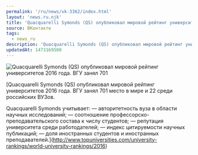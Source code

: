 ```yaml
---
permalink: '/ru/news/vk-3362/index.html'
layout: 'news.ru.njk'
title: 'Quacquarelli Symonds (QS) опубликовал мировой рейтинг университетов 2016 года.'
source: ВКонтакте
tags:
  - news_ru
description: 'Quacquarelli Symonds (QS) опубликовал мировой рейтинг университетов 2016 года.'
updatedAt: 1473169500
---
```

![Quacquarelli Symonds (QS) опубликовал мировой рейтинг университетов 2016 года. ВГУ занял 701](https://sun9-22.userapi.com/c630825/v630825484/530fb/j8YXX_y_JJY.jpg)

[Quacquarelli Symonds (QS) опубликовал мировой рейтинг университетов 2016 года. ВГУ занял 701 место в мире и 22 среди российских ВУЗов.

Quacquarelli Symonds учитывает:
— авторитетность вуза в области научных исследований;
— соотношение профессорско-преподавательского состава к числу студентов;
— репутация университета среди работодателей;
— индекс цитируемости научных публикаций;
— доля иностранных студентов и иностранных преподавателей.](http://www.topuniversities.com/university-rankings/world-university-rankings/2016)
